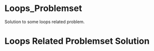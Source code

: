 # Loops_Problemset
Solution to some loops related problem.
<h1>Loops Related Problemset Solution</h1>
